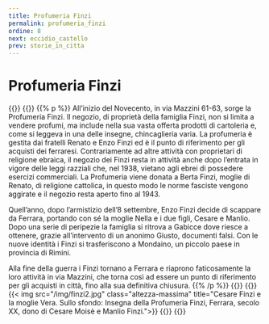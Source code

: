 ```yaml
---
title: Profumeria Finzi
permalink: profumeria_finzi
ordine: 8
next: eccidio_castello
prev: storie_in_citta
---
```

# Profumeria Finzi
{{<row>}}
{{<column>}}
{{% p %}}
All’inizio del Novecento, in via Mazzini 61-63, sorge la Profumeria Finzi. Il negozio, di proprietà della famiglia Finzi, non si limita a vendere profumi, ma include
nella sua vasta offerta prodotti di cartoleria e, come si leggeva in una delle insegne, chincaglieria varia.
La profumeria è gestita dai fratelli Renato e Enzo Finzi ed è il punto di riferimento per gli acquisti dei ferraresi. Contrariamente ad altre attività con proprietari di
religione ebraica, il negozio dei Finzi resta in attività anche dopo l’entrata in vigore delle leggi razziali che, nel 1938, vietano agli ebrei di possedere esercizi
commerciali. La Profumeria viene donata a Berta Finzi, moglie di Renato, di religione cattolica, in questo modo le norme fasciste vengono aggirate e il negozio
resta aperto fino al 1943.

Quell’anno, dopo l’armistizio dell’8 settembre, Enzo Finzi decide di scappare da Ferrara, portando con sé la moglie Nella e i due figli, Cesare e Manlio. Dopo
una serie di peripezie la famiglia si ritrova a Gabicce dove riesce a ottenere, grazie all’intervento di un anonimo Giusto, documenti falsi. Con le nuove identità i
Finzi si trasferiscono a Mondaino, un piccolo paese in provincia di Rimini.

Alla fine della guerra i Finzi tornano a Ferrara e riaprono faticosamente la loro attività in via Mazzini, che torna così ad essere un punto di riferimento per gli
acquisti in città, fino alla sua definitiva chiusura.
{{% /p %}}
{{</column>}}
{{<column>}}
{{< img src="/img/finzi2.jpg" class="altezza-massima" title="Cesare Finzi e la moglie Vera. Sullo sfondo: Insegna della Profumeria Finzi, Ferrara, secolo XX, dono di Cesare Moisè e Manlio Finzi.">}}
{{</column>}}
{{</row>}}